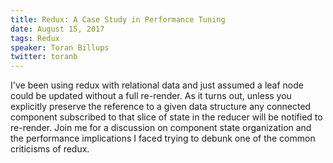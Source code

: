 ```yaml
---
title: Redux: A Case Study in Performance Tuning
date: August 15, 2017
tags: Redux
speaker: Toran Billups
twitter: toranb
---
```


I've been using redux with relational data and just assumed a leaf node could be updated without a full re-render. As it turns out, unless you explicitly preserve the reference to a given data structure any connected component subscribed to that slice of state in the reducer will be notified to re-render. Join me for a discussion on component state organization and the performance implications I faced trying to debunk one of the common criticisms of redux.
